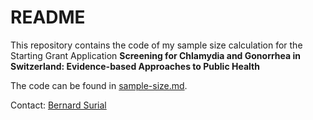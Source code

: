 # README 
This repository contains the code of my sample size calculation for the Starting Grant Application **Screening for Chlamydia and Gonorrhea in Switzerland: Evidence-based Approaches to Public Health**

The code can be found in [sample-size.md](sample-size.md).

Contact: [Bernard Surial](mailto:bernard.surial@insel.ch?subject=[GitHub]%20Starting%20Grant%20Sample-Size)
